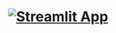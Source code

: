 # [![Streamlit App](https://static.streamlit.io/badges/streamlit_badge_black_white.svg)](https://mariahferns-rag-with-reranking-cohere-reranker-app-hcsnsa.streamlit.app/)
